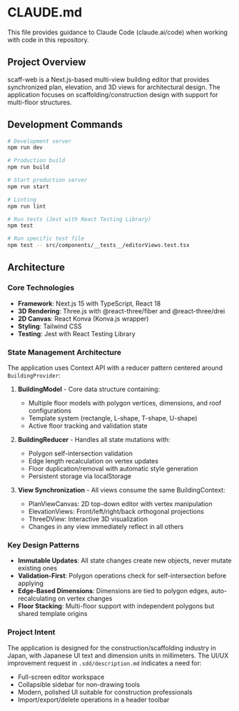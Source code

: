 # CLAUDE.md

This file provides guidance to Claude Code (claude.ai/code) when working with code in this repository.

## Project Overview

scaff-web is a Next.js-based multi-view building editor that provides synchronized plan, elevation, and 3D views for architectural design. The application focuses on scaffolding/construction design with support for multi-floor structures.

## Development Commands

```bash
# Development server
npm run dev

# Production build
npm run build

# Start production server
npm run start

# Linting
npm run lint

# Run tests (Jest with React Testing Library)
npm test

# Run specific test file
npm test -- src/components/__tests__/editorViews.test.tsx
```

## Architecture

### Core Technologies
- **Framework**: Next.js 15 with TypeScript, React 18
- **3D Rendering**: Three.js with @react-three/fiber and @react-three/drei
- **2D Canvas**: React Konva (Konva.js wrapper)
- **Styling**: Tailwind CSS
- **Testing**: Jest with React Testing Library

### State Management Architecture

The application uses Context API with a reducer pattern centered around `BuildingProvider`:

1. **BuildingModel** - Core data structure containing:
   - Multiple floor models with polygon vertices, dimensions, and roof configurations
   - Template system (rectangle, L-shape, T-shape, U-shape)
   - Active floor tracking and validation state

2. **BuildingReducer** - Handles all state mutations with:
   - Polygon self-intersection validation
   - Edge length recalculation on vertex updates
   - Floor duplication/removal with automatic style generation
   - Persistent storage via localStorage

3. **View Synchronization** - All views consume the same BuildingContext:
   - PlanViewCanvas: 2D top-down editor with vertex manipulation
   - ElevationViews: Front/left/right/back orthogonal projections
   - ThreeDView: Interactive 3D visualization
   - Changes in any view immediately reflect in all others

### Key Design Patterns

- **Immutable Updates**: All state changes create new objects, never mutate existing ones
- **Validation-First**: Polygon operations check for self-intersection before applying
- **Edge-Based Dimensions**: Dimensions are tied to polygon edges, auto-recalculating on vertex changes
- **Floor Stacking**: Multi-floor support with independent polygons but shared template origins

### Project Intent

The application is designed for the construction/scaffolding industry in Japan, with Japanese UI text and dimension units in millimeters. The UI/UX improvement request in `.sdd/description.md` indicates a need for:
- Full-screen editor workspace
- Collapsible sidebar for non-drawing tools
- Modern, polished UI suitable for construction professionals
- Import/export/delete operations in a header toolbar